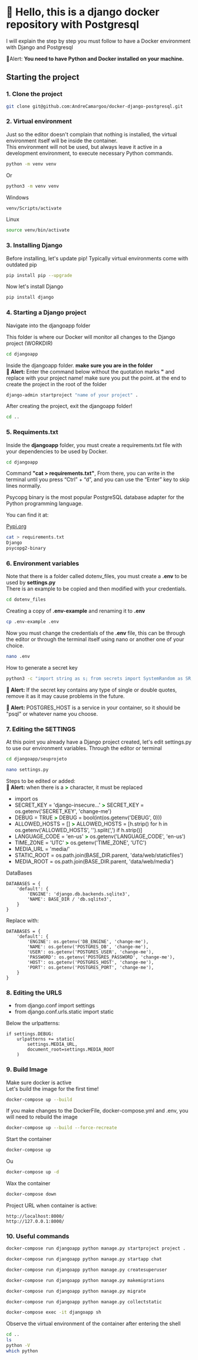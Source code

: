 # 👋 Hello, this is a django docker repository with Postgresql

<p>I will explain the step by step you must follow to have a Docker environment with Django and Postgresql</p>

📢Alert: **You need to have Python and Docker installed on your machine.**

## Starting the project

### 1. Clone the project

~~~bash
git clone git@github.com:AndreCamargoo/docker-django-postgresql.git
~~~

### 2. Virtual environment

<p>
Just so the editor doesn't complain that nothing is installed, the virtual environment itself will be inside the container. <br>
This environment will not be used, but always leave it active in a development environment, to execute necessary Python commands.
</p>

~~~bash
python -m venv venv
~~~

<p>Or</p>

~~~bash
python3 -m venv venv
~~~

<p>Windows</p>

~~~bash
venv/Scripts/activate
~~~

<p>Linux</p>

~~~bash
source venv/bin/activate
~~~

### 3. Installing Django

<p>Before installing, let's update pip! Typically virtual environments come with outdated pip</p>

~~~bash
pip install pip --upgrade
~~~

<p>Now let's install Django</p>

~~~bash
pip install django
~~~

### 4. Starting a Django project

<p>Navigate into the djangoapp folder</p>

<p>This folder is where our Docker will monitor all changes to the Django project (WORKDIR)</p>

~~~bash
cd djangoapp
~~~

<p>
Inside the djangoapp folder. <b>make sure you are in the folder</b><br>
<b>📢 Alert:</b> Enter the command below without the quotation marks <b>"</b> and replace with your project name! make sure you put the point<b>.</b> 
at the end to create the project in the root of the folder
</p>

~~~bash
django-admin startproject "name of your project" .
~~~

<p>After creating the project, exit the djangoapp folder!</p>

~~~bash
cd ..
~~~

### 5. Requiments.txt

<p>Inside the <b>djangoapp</b> folder, you must create a requirements.txt file with your dependencies to be used by Docker.</p>

~~~bash
cd djangoapp
~~~

<p>Command <b>"cat > requirements.txt"</b>, From there, you can write in the terminal until you press “Ctrl” + “d”, and you can use the “Enter” key to skip lines normally.</p>

<p>Psycopg binary is the most popular PostgreSQL database adapter for the Python programming language.</p>

<p>You can find it at:</p>

[Pypi.org](https://pypi.org/)

~~~bash
cat > requirements.txt 
Django 
psycopg2-binary
~~~

### 6. Environment variables

<p>Note that there is a folder called dotenv_files, you must create a <b>.env</b> to be used by <b>settings.py</b><br> 
There is an example to be copied and then modified with your credentials.</p>

~~~bash
cd dotenv_files
~~~

<p>Creating a copy of <b>.env-example</b> and renaming it to <b>.env</b></p>

~~~bash
cp .env-example .env
~~~

<p>Now you must change the credentials of the <b>.env</b> file, this can be through the editor or through the terminal itself using nano or another one of your choice.</p>

~~~bash
nano .env
~~~

<p>How to generate a secret key</p>

~~~~bash
python3 -c "import string as s; from secrets import SystemRandom as SR; print(''.join(SR().choices(s.ascii_letters+s.digits+s.punctuation, k=64)))"
~~~~

<p><b>📢 Alert:</b> If the secret key contains any type of single or double quotes, remove it as it may cause problems in the future.</p>

<p><b>📢 Alert:</b> POSTGRES_HOST is a service in your container, so it should be "psql" or whatever name you choose.</p>

### 7. Editing the SETTINGS

<p>At this point you already have a Django project created, let's edit settings.py to use our environment variables. Through the editor or terminal</p>

~~~bash
cd djangoapp/seuprojeto
~~~

~~~bash
nano settings.py
~~~

<p>Steps to be edited or added:<br> 
<b>📢 Alert:</b> when there is a <b style="color:green">></b> character, it must be replaced</p>


- import os
- SECRET_KEY = 'django-insecure...' <b style="color:green">></b> SECRET_KEY = os.getenv('SECRET_KEY', 'change-me')
- DEBUG = TRUE <b style="color:green">></b> DEBUG = bool(int(os.getenv('DEBUG', 0)))
- ALLOWED_HOSTS = [] <b style="color:green">></b> ALLOWED_HOSTS = [h.strip() for h in os.getenv('ALLOWED_HOSTS', '').split(',') if h.strip()]
- LANGUAGE_CODE = 'en-us' <b style="color:green">></b> os.getenv('LANGUAGE_CODE', 'en-us')
- TIME_ZONE = 'UTC' <b style="color:green">></b> os.getenv('TIME_ZONE', 'UTC')
- MEDIA_URL = 'media/'
- STATIC_ROOT = os.path.join(BASE_DIR.parent, 'data/web/staticfiles')
- MEDIA_ROOT = os.path.join(BASE_DIR.parent, 'data/web/media')

<p>DataBases</p>

```
DATABASES = {
    'default': {
        'ENGINE': 'django.db.backends.sqlite3',
        'NAME': BASE_DIR / 'db.sqlite3',
    }
}
```

<p>Replace with:</p>

```
DATABASES = {
    'default': {
        'ENGINE': os.getenv('DB_ENGINE', 'change-me'),
        'NAME': os.getenv('POSTGRES_DB', 'change-me'),
        'USER': os.getenv('POSTGRES_USER', 'change-me'),
        'PASSWORD': os.getenv('POSTGRES_PASSWORD', 'change-me'),
        'HOST': os.getenv('POSTGRES_HOST', 'change-me'),
        'PORT': os.getenv('POSTGRES_PORT', 'change-me'),
    }
}
```

### 8. Editing the URLS

- from django.conf import settings
- from django.conf.urls.static import static

<p>Below the urlpatterns:</p>

```
if settings.DEBUG:
    urlpatterns += static(
        settings.MEDIA_URL,
        document_root=settings.MEDIA_ROOT
    )
```

### 9. Build Image

<p>Make sure docker is active <br>
Let's build the image for the first time!
</p>

~~~bash
docker-compose up --build
~~~

<p>If you make changes to the DockerFile, docker-compose.yml and .env, you will need to rebuild the image</p>

~~~bash
docker-compose up --build --force-recreate
~~~

<p>Start the container</p>

~~~bash
docker-compose up
~~~

<p>Ou</p>

~~~bash
docker-compose up -d
~~~

<p>Wax the container</p>

~~~bash
docker-compose down
~~~

<p>Project URL when container is active:</p>

```
http://localhost:8000/
http://127.0.0.1:8000/
```

### 10. Useful commands

~~~bash
docker-compose run djangoapp python manage.py startproject project .
~~~

~~~bash
docker-compose run djangoapp python manage.py startapp chat
~~~

~~~bash
docker-compose run djangoapp python manage.py createsuperuser
~~~

~~~bash
docker-compose run djangoapp python manage.py makemigrations
~~~

~~~bash
docker-compose run djangoapp python manage.py migrate
~~~

~~~bash
docker-compose run djangoapp python manage.py collectstatic
~~~

~~~bash
docker-compose exec -it djangoapp sh
~~~

<p>Observe the virtual environment of the container after entering the shell</p>

~~~bash
cd ..
ls
python -V
which python
~~~

